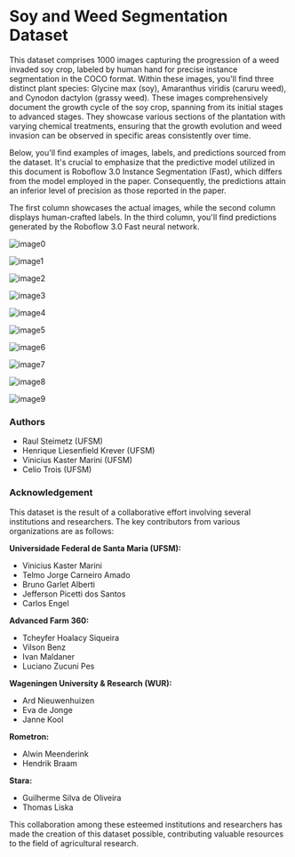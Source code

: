 # Soy and Weed Segmentation Dataset

This dataset comprises 1000 images capturing the progression of a weed invaded soy crop, labeled by human hand for precise instance segmentation in the COCO format. Within these images, you'll find three distinct plant species: Glycine max (soy), Amaranthus viridis (caruru weed), and Cynodon dactylon (grassy weed). These images comprehensively document the  growth cycle of the soy crop, spanning from its initial stages to advanced stages. They showcase various sections of the plantation with varying chemical treatments, ensuring that the growth evolution and weed invasion can be observed in specific areas consistently over time.

Below, you'll find examples of images, labels, and predictions sourced from the dataset. It's crucial to emphasize that the predictive model utilized in this document is Roboflow 3.0 Instance Segmentation (Fast), which differs from the model employed in the paper. Consequently, the predictions attain an inferior level of precision as those reported in the paper.

The first column showcases the actual images, while the second column displays human-crafted labels. In the third column, you'll find predictions generated by the Roboflow 3.0 Fast neural network.

![image0](https://github.com/Raaulsthub/soy-segmentation-ds/assets/85199336/98a8031c-e705-43bd-9eb1-9e31f8103f67)

![image1](https://github.com/Raaulsthub/soy-segmentation-ds/assets/85199336/8e9a902a-f252-4675-a9e2-8e0d75611ade)

![image2](https://github.com/Raaulsthub/soy-segmentation-ds/assets/85199336/8a30879f-1bd0-45d3-b123-54fbfad9bfff)

![image3](https://github.com/Raaulsthub/soy-segmentation-ds/assets/85199336/42850d92-7d28-4819-afee-4e51129d0c02)

![image4](https://github.com/Raaulsthub/soy-segmentation-ds/assets/85199336/759f5fae-0fcf-4ab1-8eb2-2de0afabc651)

![image5](https://github.com/Raaulsthub/soy-segmentation-ds/assets/85199336/adbd071f-e5c6-467c-87a6-cecfb118b326)

![image6](https://github.com/Raaulsthub/soy-segmentation-ds/assets/85199336/317bbfb1-94de-4807-b297-393e6d12e479)

![image7](https://github.com/Raaulsthub/soy-segmentation-ds/assets/85199336/366a2431-9e8b-40f6-92db-7d6a2270429d)

![image8](https://github.com/Raaulsthub/soy-segmentation-ds/assets/85199336/f7f0df21-9d2e-474d-852b-652343a821f9)

![image9](https://github.com/Raaulsthub/soy-segmentation-ds/assets/85199336/206532fd-46a7-48b2-83d4-3df0d4d5c17a)


### Authors

- Raul Steimetz (UFSM)
- Henrique Liesenfield Krever (UFSM)
- Vinicius Kaster Marini (UFSM)
- Celio Trois (UFSM)

### Acknowledgement

This dataset is the result of a collaborative effort involving several institutions and researchers. The key contributors from various organizations are as follows:

**Universidade Federal de Santa Maria (UFSM):**

- Vinicius Kaster Marini
- Telmo Jorge Carneiro Amado
- Bruno Garlet Alberti
- Jefferson Picetti dos Santos
- Carlos Engel

**Advanced Farm 360:**

- Tcheyfer Hoalacy Siqueira
- Vilson Benz
- Ivan Maldaner
- Luciano Zucuni Pes

**Wageningen University & Research (WUR):**

- Ard Nieuwenhuizen
- Eva de Jonge
- Janne Kool

**Rometron:**

- Alwin Meenderink
- Hendrik Braam

**Stara:**

- Guilherme Silva de Oliveira
- Thomas Liska

This collaboration among these esteemed institutions and researchers has made the creation of this dataset possible, contributing valuable resources to the field of agricultural research.
